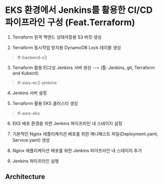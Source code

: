 # EKS 환경에서 Jenkins를 활용한 CI/CD 파이프라인 구성 (Feat.Terraform)

1. Terraform 원격 백엔드 상태저장용 S3 버킷 생성 
   

2. Terraform 동시작업 방지용 DynamoDB Lock 테이블 생성

 > tf-backend-s3

3. Terraform 활용 EC2상 Jenkins 서버 생성 -->
   (툴: Jenkins, git, Terraform and Kubectl)

> tf-aws-ec2-jenkins

4. Jenkins 서버 설정


5. Terraform 활용 EKS 클러스터 생성

> tf-aws-eks


6. EKS 배포 환경을 위한 Jenkins 파이프라인 내 스테이지 설정


7. 기본적인 Nginx 애플리케이션 배포를 위한 매니패스트 파일(Deployment.yaml, Service.yaml) 생성


8. Nginx 애플리케이션 배포를 위한 Jenkins 파이프라인 내 스테이지 추가


9. Jenkins 파이프라인 실행


## Architecture

![]()